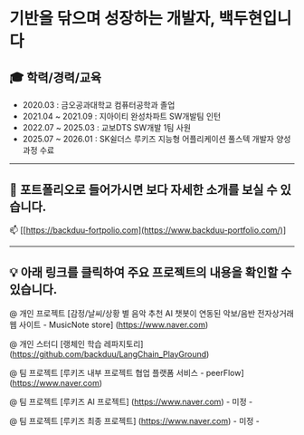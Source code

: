 # 기반을 닦으며 성장하는 개발자, 백두현입니다

## 🎓 학력/경력/교육

- 2020.03 : 금오공과대학교 컴퓨터공학과 졸업
- 2021.04 ~ 2021.09 : 지아이티 완성차파트 SW개발팀 인턴 
- 2022.07 ~ 2025.03 : 교보DTS SW개발 1팀 사원
- 2025.07 ~ 2026.01 : SK쉴더스 루키즈 지능형 어플리케이션 풀스텍 개발자 양성과정 수료

---

## 🔗 포트폴리오로 들어가시면 보다 자세한 소개를 보실 수 있습니다.
📫  [[https://backduu-fortpolio.com](https://www.backduu-portfolio.com/)]

---

## 💡 아래 링크를 클릭하여 주요 프로젝트의 내용을 확인할 수 있습니다.
@ 개인 프로젝트
[감정/날씨/상황 별 음악 추천 AI 챗봇이 연동된 악보/음반 전자상거래 웹 사이트 - MusicNote store] (https://www.naver.com)

@ 개인 스터디
[랭체인 학습 레파지토리] (https://github.com/backduu/LangChain_PlayGround)

@ 팀 프로젝트
[루키즈 내부 프로젝트 협업 플랫폼 서비스 - peerFlow] (https://www.naver.com)

@ 팀 프로젝트
[루키즈 AI 프로젝트] (https://www.naver.com) - 미정 -

@ 팀 프로젝트
[루키즈 최종 프로젝트] (https://www.naver.com) - 미정 -
